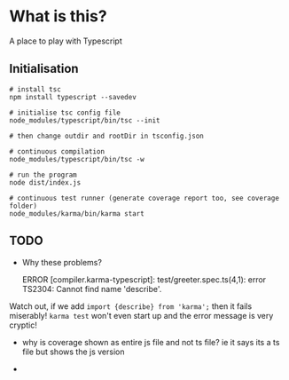 # What is this?

A place to play with Typescript

## Initialisation

    # install tsc
    npm install typescript --savedev

    # initialise tsc config file
    node_modules/typescript/bin/tsc --init

    # then change outdir and rootDir in tsconfig.json

    # continuous compilation
    node_modules/typescript/bin/tsc -w

    # run the program
    node dist/index.js

    # continuous test runner (generate coverage report too, see coverage folder)
    node_modules/karma/bin/karma start

## TODO

- Why these problems?

    ERROR [compiler.karma-typescript]: test/greeter.spec.ts(4,1): error TS2304: Cannot find name 'describe'.

Watch out, if we add `import {describe} from 'karma';` then it fails miserably! `karma test` won't even start up and the error message is very cryptic!

- why is coverage shown as entire js file and not ts file? ie it says its a ts file but shows the js version

-